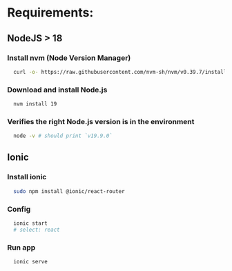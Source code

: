 # Requirements:

## NodeJS > 18
  ### Install nvm (Node Version Manager)
  ```bash
    curl -o- https://raw.githubusercontent.com/nvm-sh/nvm/v0.39.7/install.sh | bash
  ```
  ### Download and install Node.js
  ```bash
    nvm install 19
  ```
  ### Verifies the right Node.js version is in the environment
  ```bash
    node -v # should print `v19.9.0`
  ```

## Ionic
  ### Install ionic
  ```bash
    sudo npm install @ionic/react-router
  ```
  ### Config
  ```bash
    ionic start 
    # select: react
   ```
  ### Run app
  ```bash
    ionic serve 
  ```

